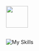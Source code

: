 <img src="https://github.com/michaeleii/michaeleii/assets/57844588/709dc8bb-08eb-4cf4-bfb3-010b9daeb38e" width="60" height="60" />
<br/>
<br/>

![My Skills](https://skillicons.dev/icons?i=react,ts,tailwindcss,cs,dotnet,php,laravel,mysql,postgres)
<!--
**michaeleii/michaeleii** is a ✨ _special_ ✨ repository because its `README.md` (this file) appears on your GitHub profile.

Here are some ideas to get you started:

- 🔭 I’m currently working on ...
- 🌱 I’m currently learning ...
- 👯 I’m looking to collaborate on ...
- 🤔 I’m looking for help with ...
- 💬 Ask me about ...
- 📫 How to reach me: ...
- 😄 Pronouns: ...
- ⚡ Fun fact: ...
-->
